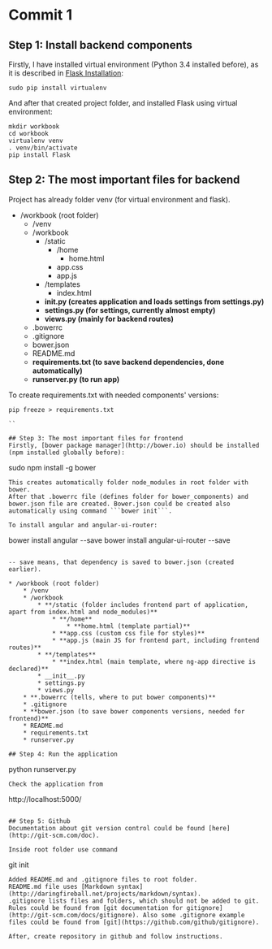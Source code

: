 # Commit 1

## Step 1: Install backend components
Firstly, I have installed virtual environment (Python 3.4 installed before), as it is described in [Flask Installation](http://flask.pocoo.org/docs/0.10/installation/#installation):

```
sudo pip install virtualenv

```
And after that created project folder, and installed Flask using virtual environment:

```
mkdir workbook
cd workbook
virtualenv venv
. venv/bin/activate
pip install Flask

```

## Step 2: The most important files for backend
Project has already folder venv (for virtual environment and flask). 


* /workbook (root folder)
    * /venv
    * /workbook
        * /static 
            * /home
                * home.html
            * app.css
            * app.js
        * /templates
            * index.html
        * **__init__.py (creates application and loads settings from settings.py)**
        * **settings.py (for settings, currently almost empty)**
        * **views.py (mainly for backend routes)**
    * .bowerrc
    * .gitignore
    * bower.json
    * README.md
    * **requirements.txt (to save backend dependencies, done automatically)**
    * **runserver.py (to run app)**

To create requirements.txt with needed components' versions:

```
pip freeze > requirements.txt

``

## Step 3: The most important files for frontend
Firstly, [bower package manager](http://bower.io) should be installed (npm installed globally before):

```
sudo npm install -g bower

```
This creates automatically folder node_modules in root folder with bower.
After that .bowerrc file (defines folder for bower_components) and bower.json file are created. Bower.json could be created also automatically using command ```bower init```.

To install angular and angular-ui-router:

```
bower install angular --save
bower install angular-ui-router --save

```

-- save means, that dependency is saved to bower.json (created earlier).

* /workbook (root folder)
    * /venv
    * /workbook
        * **/static (folder includes frontend part of application, apart from index.html and node_modules)**
            * **/home**
                * **home.html (template partial)**
            * **app.css (custom css file for styles)**
            * **app.js (main JS for frontend part, including frontend routes)**
        * **/templates**
            * **index.html (main template, where ng-app directive is declared)**
        * __init__.py 
        * settings.py 
        * views.py 
    * **.bowerrc (tells, where to put bower components)**
    * .gitignore
    * **bower.json (to save bower components versions, needed for frontend)**
    * README.md
    * requirements.txt
    * runserver.py

## Step 4: Run the application

```
python runserver.py

```
Check the application from 

```
http://localhost:5000/

```

## Step 5: Github
Documentation about git version control could be found [here](http://git-scm.com/doc).

Inside root folder use command

```
git init

```
Added README.md and .gitignore files to root folder.
README.md file uses [Markdown syntax](http://daringfireball.net/projects/markdown/syntax).
.gitignore lists files and folders, which should not be added to git. Rules could be found from [git documentation for gitignore](http://git-scm.com/docs/gitignore). Also some .gitignore example files could be found from [git](https://github.com/github/gitignore).

After, create repository in github and follow instructions.






